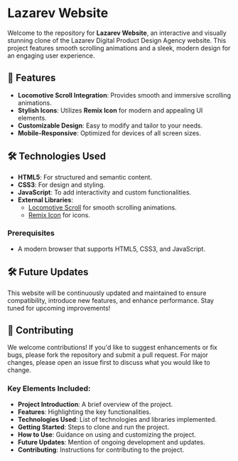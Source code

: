# Lazarev Website 

Welcome to the repository for **Lazarev Website**, an interactive and visually stunning clone of the Lazarev Digital Product Design Agency website. This project features smooth scrolling animations and a sleek, modern design for an engaging user experience.

## 🚀 Features

- **Locomotive Scroll Integration**: Provides smooth and immersive scrolling animations.
- **Stylish Icons**: Utilizes **Remix Icon** for modern and appealing UI elements.
- **Customizable Design**: Easy to modify and tailor to your needs.
- **Mobile-Responsive**: Optimized for devices of all screen sizes.

## 🛠️ Technologies Used

- **HTML5**: For structured and semantic content.
- **CSS3**: For design and styling.
- **JavaScript**: To add interactivity and custom functionalities.
- **External Libraries**:
  - [Locomotive Scroll](https://locomotivemtl.github.io/locomotive-scroll/) for smooth scrolling animations.
  - [Remix Icon](https://remixicon.com/) for icons.

### Prerequisites

- A modern browser that supports HTML5, CSS3, and JavaScript.

## 🛠️ Future Updates

This website will be continuously updated and maintained to ensure compatibility, introduce new features, and enhance performance. Stay tuned for upcoming improvements!

## 🤝 Contributing

We welcome contributions! If you'd like to suggest enhancements or fix bugs, please fork the repository and submit a pull request. For major changes, please open an issue first to discuss what you would like to change.


### Key Elements Included:

- **Project Introduction**: A brief overview of the project.
- **Features**: Highlighting the key functionalities.
- **Technologies Used**: List of technologies and libraries implemented.
- **Getting Started**: Steps to clone and run the project.
- **How to Use**: Guidance on using and customizing the project.
- **Future Updates**: Mention of ongoing development and updates.
- **Contributing**: Instructions for contributing to the project.

